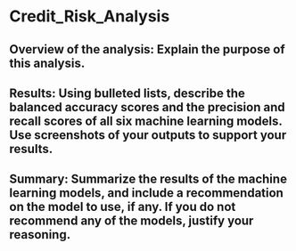 # Credit_Risk_Analysis

## Overview of the analysis: Explain the purpose of this analysis.



## Results: Using bulleted lists, describe the balanced accuracy scores and the precision and recall scores of all six machine learning models. Use screenshots of your outputs to support your results.




## Summary: Summarize the results of the machine learning models, and include a recommendation on the model to use, if any. If you do not recommend any of the models, justify your reasoning.
